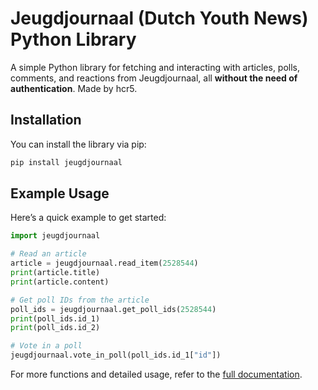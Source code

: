 # Jeugdjournaal (Dutch Youth News) Python Library

A simple Python library for fetching and interacting with articles, polls, comments, and reactions from Jeugdjournaal, all **without the need of authentication**. Made by hcr5.

## Installation

You can install the library via pip:

```bash
pip install jeugdjournaal
```

## Example Usage

Here’s a quick example to get started:

```python
import jeugdjournaal

# Read an article
article = jeugdjournaal.read_item(2528544)
print(article.title)
print(article.content)

# Get poll IDs from the article
poll_ids = jeugdjournaal.get_poll_ids(2528544)
print(poll_ids.id_1)
print(poll_ids.id_2)

# Vote in a poll
jeugdjournaal.vote_in_poll(poll_ids.id_1["id"])
```

For more functions and detailed usage, refer to the [full documentation](https://github.com/hcr5/jeugdjournaal-python/blob/main/docs.md).

